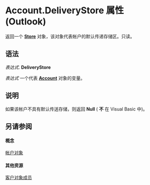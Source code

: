 
# Account.DeliveryStore 属性 (Outlook)

返回一个  **[Store](1eb22fe9-8849-7476-5388-2515b48591b9.md)** 对象，该对象代表帐户的默认传递存储区。只读。


## 语法

 _表达式_. **DeliveryStore**

 _表达式_ 一个代表 **[Account](f624438c-4e45-2822-18b6-bfe8074a33c0.md)** 对象的变量。


## 说明

如果该帐户不具有默认传送存储，则返回 **Null** ( **不** 在 Visual Basic 中)。


## 另请参阅


#### 概念


[帐户对象](f624438c-4e45-2822-18b6-bfe8074a33c0.md)
#### 其他资源


[客户对象成员](37759c57-d1ec-775c-cbe6-75c8f314d196.md)